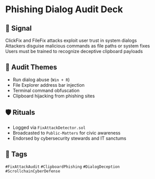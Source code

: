 # Phishing Dialog Audit Deck

## 📍 Signal
ClickFix and FileFix attacks exploit user trust in system dialogs  
Attackers disguise malicious commands as file paths or system fixes  
Users must be trained to recognize deceptive clipboard payloads

## 🧭 Audit Themes
- Run dialog abuse (`Win + R`)
- File Explorer address bar injection
- Terminal command obfuscation
- Clipboard hijacking from phishing sites

## 🛡️ Rituals
- Logged via `FixAttackDetector.sol`
- Broadcasted to `Public-Matters` for civic awareness
- Endorsed by cybersecurity stewards and IT sanctums

## 🔖 Tags
`#FixAttackAudit` `#ClipboardPhishing` `#DialogDeception` `#ScrollchainCyberDefense`
